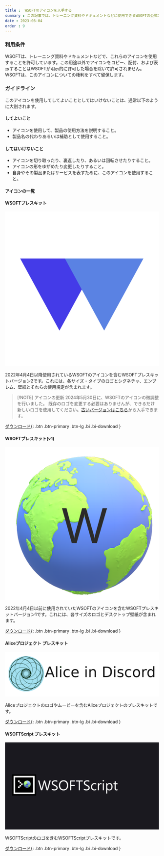 ```yaml
---
title :  WSOFTのアイコンを入手する
summary : この記事では、トレーニング資料やドキュメントなどに使用できるWSOFTの公式アイコンの入手方法について説明します。
date : 2023-03-04
order : 9
---
```


### 利用条件
WSOFTは、トレーニング資料やドキュメントなどで、これらのアイコンを使用することを許可しています。この用途以外でアイコンをコピー、配付、および表示することはWSOFTが明示的に許可した場合を除いて許可されません。WSOFTは、このアイコンについての権利をすべて留保します。

### ガイドライン

このアイコンを使用してしてよいこととしてはいけないことは、通常以下のように大別されます。

#### してよいこと

- アイコンを使用して、製品の使用方法を説明すること。
- 製品名の代わりあるいは補助として使用すること。

#### してはいけないこと

- アイコンを切り取ったり、裏返したり、あるいは回転させたりすること。
- アイコンの形をゆがめたり変更したりすること。
- 自身やその製品またはサービスを表すために、このアイコンを使用すること。

#### アイコンの一覧

#### WSOFTプレスキット

![v2の主なロゴ](./media/WSOFT-logo.png)

2022年4月4日以降使用されているWSOFTのアイコンを含むWSOFTプレスキットバージョン2です。これには、各サイズ・タイプのロゴとシグネチャ、エンブレム、壁紙とそれらの使用規定が含まれます。

> [!NOTE] アイコンの更新
> 2024年5月30日に、WSOFTのアイコンの微調整を行いました。
> 既存のロゴを変更する必要はありませんが、できるだけ新しいロゴを使用してください。[古いバージョンはこちら](https://download.wsoft.ws/WS00174)から入手できます。

[ ダウンロード](https://download.wsoft.ws/WS00296){: .btn .btn-primary .btn-lg .bi .bi-download }

#### WSOFTプレスキット(v1)

![v1の主なロゴ](./media/WSOFT-Transppernennt.png)

2022年4月4日以前に使用されていたWSOFTのアイコンを含むWSOFTプレスキットバージョン1です。これには、各サイズのロゴとデスクトップ壁紙が含まれます。

[ ダウンロード](https://download.wsoft.ws/WS00173){: .btn .btn-primary .btn-lg .bi .bi-download }

#### Aliceプロジェクト プレスキット

![Aliceの主なロゴ](./media/AID.png)

Aliceプロジェクトのロゴやムービーを含むAliceプロジェクトのプレスキットです。

[ ダウンロード](https://download.wsoft.ws/WS00175){: .btn .btn-primary .btn-lg .bi .bi-download }

#### WSOFTScript プレスキット

![WSOFTScriptの主なロゴ](./media/WSOFTScript%E5%8E%9F%E6%9C%AC.png)

WSOFTScriptのロゴを含むWSOFTScriptプレスキットです。

[ ダウンロード](https://download.wsoft.ws/WS00176){: .btn .btn-primary .btn-lg .bi .bi-download }